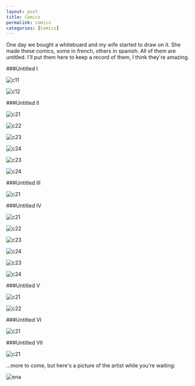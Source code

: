 ```yaml
--- 
layout: post
title: Comics 
permalink: comics
categories: [Comics]
---
```


One day we bought a whiteboard and my wife started to draw on
it. She made these comics, some in french, others in spanish. All of
them are untitled. I'll put them here to keep a record of them, I think
they're amazing.

###Untitled I

![c11](/notes/assets/bd/c11.jpg)

![c12](/notes/assets/bd/c12.jpg)


###Untitled II

![c21](/notes/assets/bd/c31.jpg)

![c22](/notes/assets/bd/c32.jpg)

![c23](/notes/assets/bd/c33.jpg)

![c24](/notes/assets/bd/c34.jpg)

![c23](/notes/assets/bd/c35.jpg)

![c24](/notes/assets/bd/c36.jpg)

###Untitled III

![c21](/notes/assets/bd/c40.jpg)

###Untitled IV

![c21](/notes/assets/bd/c61.jpg)

![c22](/notes/assets/bd/c62.jpg)

![c23](/notes/assets/bd/c63.jpg)

![c24](/notes/assets/bd/c64.jpg)

![c23](/notes/assets/bd/c65.jpg)

![c24](/notes/assets/bd/c66.jpg)

###Untitled V

![c21](/notes/assets/bd/c71.jpg)

![c22](/notes/assets/bd/c72.jpg)

###Untitled VI

![c21](/notes/assets/bd/c80.jpg)

###Untitled VII

![c21](/notes/assets/bd/c90.jpg)

...more to come, but here's a picture of the artist while you're
waiting:

![ena](/notes/assets/bd/ena.jpg)

